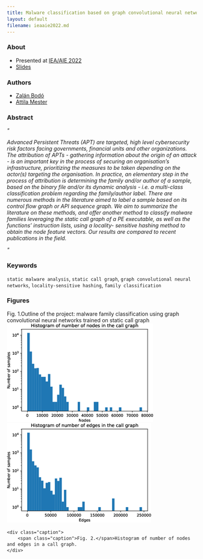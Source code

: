 ```yaml
---
title: Malware classification based on graph convolutional neural networks and static call graph features
layout: default
filename: ieaaie2022.md
---
```


<link rel="stylesheet" href="../../style.css" />

<script src="https://code.jquery.com/jquery-3.2.1.min.js"></script>
<script type="text/javascript" src="https://cdn.jsdelivr.net/gh/pcooksey/bibtex-js@1.0.0/src/bibtex_js.min.js"></script>

<link rel="stylesheet" href="https://maxcdn.bootstrapcdn.com/bootstrap/4.0.0/css/bootstrap.min.css" integrity="sha384-Gn5384xqQ1aoWXA+058RXPxPg6fy4IWvTNh0E263XmFcJlSAwiGgFAW/dAiS6JXm" crossorigin="anonymous">
<script src="https://maxcdn.bootstrapcdn.com/bootstrap/4.0.0/js/bootstrap.min.js" integrity="sha384-JZR6Spejh4U02d8jOt6vLEHfe/JQGiRRSQQxSfFWpi1MquVdAyjUar5+76PVCmYl" crossorigin="anonymous"></script>

<script src="https://cdnjs.cloudflare.com/ajax/libs/ekko-lightbox/5.3.0/ekko-lightbox.min.js" integrity="sha512-Y2IiVZeaBwXG1wSV7f13plqlmFOx8MdjuHyYFVoYzhyRr3nH/NMDjTBSswijzADdNzMyWNetbLMfOpIPl6Cv9g==" crossorigin="anonymous"></script>
<link rel="stylesheet" href="https://cdnjs.cloudflare.com/ajax/libs/ekko-lightbox/5.3.0/ekko-lightbox.css" integrity="sha512-Velp0ebMKjcd9RiCoaHhLXkR1sFoCCWXNp6w4zj1hfMifYB5441C+sKeBl/T/Ka6NjBiRfBBQRaQq65ekYz3UQ==" crossorigin="anonymous" />

<script>
    $().ready(function() {
        $("[data-custom-image]").each(function() {             
            let $img = $("<img class='img-fluid gallery'/>");
            $img.attr({
                src: $(this).data('src')
            });

            let $a = $("<a data-toggle='lightbox' />");
            $a.attr({
                href: $(this).data('src')
            });
            
            ["title", "footer", "gallery"].map(key => {
                if (key in $(this).data()) {
                    $a.data(key, $(this).data(key));
                }
            })
            
            $a.append($img);
            $(this).prepend($a);
        });

        $(document).on('click', '[data-toggle="lightbox"]', function(event) {
            event.preventDefault();
            $(this).ekkoLightbox({
                loadingMessage: "",
                leftArrow: "<span style='color:darkgrey'>❮</span>",
                rightArrow: "<span style='color:darkgrey'>❯</span>"
            });
        });
    });
</script>

### About

* Presented at <a href="https://ieaaie2022.wordpress.com/" target="blank">IEA/AIE 2022</a>
* <a href="./ieaaie2022.pdf" target="_blank">Slides</a>

### Authors

* <a href="https://www.researchgate.net/profile/Zalan-Bodo">Zalán Bodó</a>
* <a href="https://www.researchgate.net/profile/Attila-Mester-2">Attila Mester </a>

### Abstract

<div class="inner" style="font-style: italic">
    <span class="apostrophe apostrophe-l">"</span>

Advanced Persistent Threats (APT) are targeted, high level
cybersecurity risk factors facing governments, financial units and other
organizations. The attribution of APTs - gathering information about
the origin of an attack - is an important key in the process of securing
an organisation’s infrastructure, prioritizing the measures to be taken
depending on the actor(s) targeting the organisation. In practice, an elementary step in the process of attribution is determining the family
and/or author of a sample, based on the binary file and/or its dynamic
analysis - i.e. a multi-class classification problem regarding the family/author label. There are numerous methods in the literature aimed to
label a sample based on its control flow graph or API sequence graph.
We aim to summarize the literature on these methods, and offer another
method to classify malware families leveraging the static call graph of a
PE executable, as well as the functions’ instruction lists, using a locality-
sensitive hashing method to obtain the node feature vectors. Our results
are compared to recent publications in the field.

<span class="apostrophe apostrophe-r">"</span>
</div>

### Keywords

<div class="inner" style="padding-bottom: 0"></div>

`static malware analysis`<span class="apostrophe">,</span>
`static call graph`<span class="apostrophe">,</span>
`graph convolutional neural networks`<span class="apostrophe">,</span>
`locality-sensitive hashing`<span class="apostrophe">,</span>
`family classification`

<div class="inner" style="padding-top: 0"></div>


### Figures

<div class="inner" data-custom-image data-src="img/gcn_flow.png">
    <div class="caption">
        <span class="caption">Fig. 1.</span>Outline of the project: malware family classification using graph convolutional neural networks trained on static call graph
    </div>
</div>

<div class="inner row">
    <div class="col-md-6">
    <a data-toggle="lightbox" href="img/cg-nodes.png" data-gallery="g">
        <img src="img/cg-nodes.png" class="img-fluid gallery" /></a>
    </div>
    <div class="col-md-6">
    <a data-toggle="lightbox" href="img/cg-edges.png" data-gallery="g">
        <img src="img/cg-edges.png" class="img-fluid gallery" /></a>
    </div>
    
    <div class="caption">
        <span class="caption">Fig. 2.</span>Histogram of number of nodes and edges in a call graph. 
    </div>
</div>